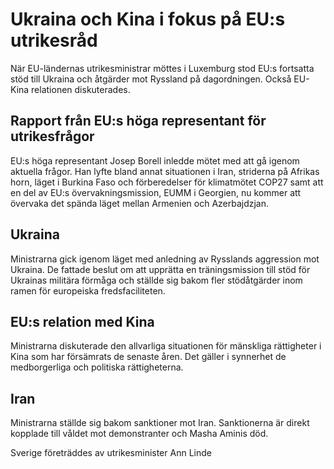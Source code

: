 # Ukraina och Kina i fokus på EU:s utrikesråd

När EU-ländernas utrikesministrar möttes i Luxemburg stod EU:s fortsatta stöd till Ukraina och åtgärder mot Ryssland på dagordningen. Också EU-Kina relationen diskuterades.

## Rapport från EU:s höga representant för utrikesfrågor

EU:s höga representant Josep Borell inledde mötet med att gå igenom aktuella frågor. Han lyfte bland annat situationen i Iran, striderna på Afrikas horn, läget i Burkina Faso och förberedelser för klimatmötet COP27 samt att en del av EU:s övervakningsmission, EUMM i Georgien, nu kommer att övervaka det spända läget mellan Armenien och Azerbajdzjan.

## Ukraina

Ministrarna gick igenom läget med anledning av Rysslands aggression mot Ukraina. De fattade beslut om att upprätta en träningsmission till stöd för Ukrainas militära förmåga och ställde sig bakom fler stödåtgärder inom ramen för europeiska fredsfaciliteten.

## EU:s relation med Kina

Ministrarna diskuterade den allvarliga situationen för mänskliga rättigheter i Kina som har försämrats de senaste åren. Det gäller i synnerhet de medborgerliga och politiska rättigheterna.

## Iran

Ministrarna ställde sig bakom sanktioner mot Iran. Sanktionerna är direkt kopplade till våldet mot demonstranter och Masha Aminis död.

Sverige företräddes av utrikesminister Ann Linde
